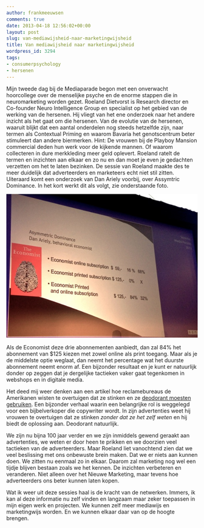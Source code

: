 ```yaml
---
author: frankmeeuwsen
comments: true
date: 2013-04-18 12:56:02+00:00
layout: post
slug: van-mediawijsheid-naar-marketingwijsheid
title: Van mediawijsheid naar marketingwijsheid
wordpress_id: 3294
tags:
- consumerpsychology
- hersenen
---
```


Mijn tweede dag bij de Mediaparade begon met een onverwacht hoorcollege over de menselijke psyche en de enorme stappen die in neuromarketing worden gezet. Roeland Dietvorst is Research director en Co-founder Neuro Intelligence Group en specialist op het gebied van de werking van de hersenen. Hij vliegt van het ene onderzoek naar het andere inzicht als het gaat om die hersenen. Van de evolutie van de hersenen, waaruit blijkt dat een aantal onderdelen nog steeds hetzelfde zijn, naar termen als Contextual Priming en waarom Bavaria het genotscentrum beter stimuleert dan andere biermerken. Hint: De vrouwen bij de Playboy Mansion commercial deden hun werk voor de kijkende mannen. Of waarom collecteren in dure merkkleding meer geld oplevert. Roeland ratelt de termen en inzichten aan elkaar en zo nu en dan moet je even je gedachten verzetten om het te laten bezinken. De sessie van Roeland maakte des te meer duidelijk dat adverteerders en marketeers echt niet stil zitten. Uiteraard komt een onderzoek van Dan Ariely voorbij, over Assymtric Dominance. In het kort werkt dit als volgt, zie onderstaande foto.

![scaled.IMG_2051](../images/uploadimages/scaled.IMG_20511.jpg)

Als de Economist deze drie abonnementen aanbiedt, dan zal 84% het abonnement van $125 kiezen met zowel online als print toegang. Maar als je de middelste optie weglaat, dan neemt het percentage wat het duurste abonnement neemt enorm af. Een bijzonder resultaat en je kunt er natuurlijk donder op zeggen dat je dergelijke tactieken vaker gaat tegenkomen in webshops en in digitale media.

Het deed mij weer denken aan een artikel hoe reclamebureaus de Amerikanen wisten te overtuigen dat ze stinken en ze [deodorant moesten gebruiken](http://www.smithsonianmag.com/history-archaeology/How-Advertisers-Convinced-Americans-They-Smelled-Bad-164779646.html?c=y&story=fullstory). Een bijzonder verhaal waarin een belangrijke rol is weggelegd voor een bijbelverkoper die copywriter wordt. In zijn advertenties weet hij vrouwen te overtuigen dat ze stinken _zonder dat ze het zelf weten_ en hij biedt de oplossing aan. Deodorant natuurlijk.

We zijn nu bijna 100 jaar verder en we zijn inmiddels gewend geraakt aan advertenties, we weten er door heen te prikken en we doorzien veel tactieken van de adverteerders. Maar Roeland liet vanochtend zien dat we veel beslissing met ons onbewuste brein maken. Dat we er niets aan kunnen doen. We zitten nu eenmaal zo in elkaar. Daarom zal marketing nog wel een tijdje blijven bestaan zoals we het kennen. De inzichten verbeteren en veranderen. Niet alleen over het Nieuwe Marketing, maar tevens hoe adverteerders ons beter kunnen laten kopen.

Wat ik weer uit deze sessies haal is de kracht van de netwerken. Immers, ik kan al deze informatie nu zelf vinden en langzaam maar zeker toepassen in mijn eigen werk en projecten. We kunnen zelf meer mediawijs en marketingwijs worden. En we kunnen elkaar daar van op de hoogte brengen.
